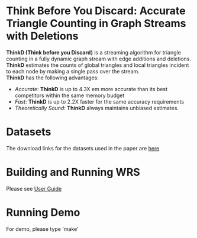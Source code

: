 Think Before You Discard: Accurate Triangle Counting in Graph Streams with Deletions
========================

**ThinkD (Think before you Discard)** is a streaming algorithm for triangle counting in a fully dynamic graph stream with edge additions and deletions. <br />
**ThinkD** estimates the counts of global triangles and local triangles incident to each node by making a single pass over the stream. <br />
**ThinkD** has the following advantages: <br />
 * *Accurate*: **ThinkD** is up to 4.3X em more accurate than its best competitors within the same memory budget <br />
 * *Fast*: **ThinkD** is up to 2.2X faster for the same accuracy requirements <br />
 * *Theoretically Sound*: **ThinkD** always maintains unbiased estimates.

Datasets
========================
The download links for the datasets used in the paper are [here](http://www.cs.cmu.edu/~kijungs/thinkd/)

Building and Running WRS
========================
Please see [User Guide](user_guide.pdf)

Running Demo
========================
For demo, please type 'make'


